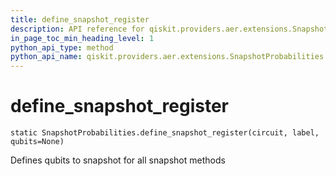 ```yaml
---
title: define_snapshot_register
description: API reference for qiskit.providers.aer.extensions.SnapshotProbabilities.define_snapshot_register
in_page_toc_min_heading_level: 1
python_api_type: method
python_api_name: qiskit.providers.aer.extensions.SnapshotProbabilities.define_snapshot_register
---
```


# define\_snapshot\_register

<span id="qiskit.providers.aer.extensions.SnapshotProbabilities.define_snapshot_register" />

`static SnapshotProbabilities.define_snapshot_register(circuit, label, qubits=None)`

Defines qubits to snapshot for all snapshot methods

